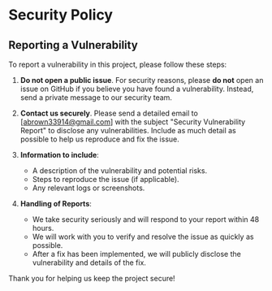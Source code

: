 # Security Policy

## Reporting a Vulnerability

To report a vulnerability in this project, please follow these steps:

1. **Do not open a public issue**. For security reasons, please **do not** open an issue on GitHub if you believe you have found a vulnerability. Instead, send a private message to our security team.

2. **Contact us securely**. Please send a detailed email to [abrown33914@gmail.com] with the subject "Security Vulnerability Report" to disclose any vulnerabilities. Include as much detail as possible to help us reproduce and fix the issue.

3. **Information to include**:
   - A description of the vulnerability and potential risks.
   - Steps to reproduce the issue (if applicable).
   - Any relevant logs or screenshots.

4. **Handling of Reports**:
   - We take security seriously and will respond to your report within 48 hours.
   - We will work with you to verify and resolve the issue as quickly as possible.
   - After a fix has been implemented, we will publicly disclose the vulnerability and details of the fix.

Thank you for helping us keep the project secure!
